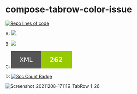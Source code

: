 # compose-tabrow-color-issue

[![Repo lines of code](https://img.shields.io/github/languages/code-size/voprokudin/compose-tabrow-color-issue)](https://github.com/voprokudin/compose-tabrow-color-issue)

A: [![](https://tokei.rs/b1/github/voprokudin/compose-tabrow-color-issue)](https://github.com/voprokudin/compose-tabrow-color-issue).

B: ![](https://tokei.rs/b1/github/voprokudin/compose-tabrow-color-issue)

C: ![](https://raw.githubusercontent.com/voprokudin/compose-tabrow-color-issue/master/cloc.svg)

D: [![Scc Count Badge](https://sloc.xyz/github/voprokudin/compose-tabrow-color-issue/)](https://github.com/voprokudin/compose-tabrow-color-issue/)

![Screenshot_20211208-171112_TabRow_1_26](https://user-images.githubusercontent.com/47034849/145233446-9def752b-5946-46e0-97db-1eae9991d6da.jpeg)
